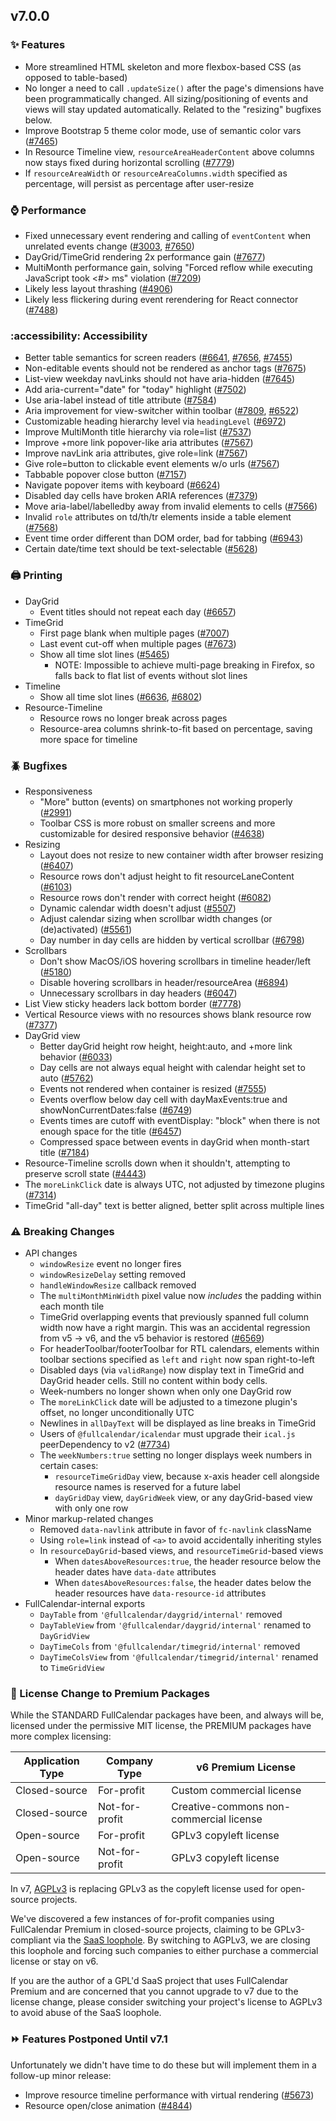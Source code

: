 
## v7.0.0

### :sparkles: Features

- More streamlined HTML skeleton and more flexbox-based CSS (as opposed to table-based)
- No longer a need to call `.updateSize()` after the page's dimensions have been programmatically changed. All sizing/positioning of events and views will stay updated automatically. Related to the "resizing" bugfixes below.
- Improve Bootstrap 5 theme color mode, use of semantic color vars ([#7465](https://github.com/fullcalendar/fullcalendar/issues/7465))
- In Resource Timeline view, `resourceAreaHeaderContent` above columns now stays fixed during horizontal scrolling ([#7779](https://github.com/fullcalendar/fullcalendar/issues/7779))
- If `resourceAreaWidth` or `resourceAreaColumns.width` specified as percentage, will persist as percentage after user-resize

### :watch: Performance

- Fixed unnecessary event rendering and calling of `eventContent` when unrelated events change ([#3003](https://github.com/fullcalendar/fullcalendar/issues/3003), [#7650](https://github.com/fullcalendar/fullcalendar/issues/7650))
- DayGrid/TimeGrid rendering 2x performance gain ([#7677](https://github.com/fullcalendar/fullcalendar/issues/7677))
- MultiMonth performance gain, solving "Forced reflow while executing JavaScript took <#> ms" violation ([#7209](https://github.com/fullcalendar/fullcalendar/issues/7209)) <!-- manually verified -->
- Likely less layout thrashing ([#4906](https://github.com/fullcalendar/fullcalendar/issues/4906))
- Likely less flickering during event rerendering for React connector ([#7488](https://github.com/fullcalendar/fullcalendar/issues/7488))

### :accessibility: Accessibility

- Better table semantics for screen readers ([#6641](https://github.com/fullcalendar/fullcalendar/issues/6641), [#7656](https://github.com/fullcalendar/fullcalendar/issues/7656), [#7455](https://github.com/fullcalendar/fullcalendar/issues/7455))
- Non-editable events should not be rendered as anchor tags ([#7675](https://github.com/fullcalendar/fullcalendar/issues/7675))
- List-view weekday navLinks should not have aria-hidden ([#7645](https://github.com/fullcalendar/fullcalendar/issues/7645))
- Add aria-current="date" for "today" highlight ([#7502](https://github.com/fullcalendar/fullcalendar/issues/7502))
- Use aria-label instead of title attribute ([#7584](https://github.com/fullcalendar/fullcalendar/issues/7584))
- Aria improvement for view-switcher within toolbar ([#7809](https://github.com/fullcalendar/fullcalendar/issues/7809), [#6522](https://github.com/fullcalendar/fullcalendar/issues/6522))
- Customizable heading hierarchy level via `headingLevel` ([#6972](https://github.com/fullcalendar/fullcalendar/issues/6972))
- Improve MultiMonth title hierarchy via role=list ([#7537](https://github.com/fullcalendar/fullcalendar/issues/7537))
- Improve +more link popover-like aria attributes ([#7567](https://github.com/fullcalendar/fullcalendar/issues/7567))
- Improve navLink aria attributes, give role=link ([#7567](https://github.com/fullcalendar/fullcalendar/issues/7567))
- Give role=button to clickable event elements w/o urls ([#7567](https://github.com/fullcalendar/fullcalendar/issues/7567))
- Tabbable popover close button ([#7157](https://github.com/fullcalendar/fullcalendar/issues/7157))
- Navigate popover items with keyboard ([#6624](https://github.com/fullcalendar/fullcalendar/issues/6624))
- Disabled day cells have broken ARIA references ([#7379](https://github.com/fullcalendar/fullcalendar/issues/7379))
- Move aria-label/labelledby away from invalid elements to cells ([#7566](https://github.com/fullcalendar/fullcalendar/issues/7566))
- Invalid `role` attributes on td/th/tr elements inside a table element ([#7568](https://github.com/fullcalendar/fullcalendar/issues/7568))
- Event time order different than DOM order, bad for tabbing ([#6943](https://github.com/fullcalendar/fullcalendar/issues/6943))
- Certain date/time text should be text-selectable ([#5628](https://github.com/fullcalendar/fullcalendar/issues/5628))

### :printer: Printing

- DayGrid
  - Event titles should not repeat each day ([#6657](https://github.com/fullcalendar/fullcalendar/issues/6657))
- TimeGrid
  - First page blank when multiple pages ([#7007](https://github.com/fullcalendar/fullcalendar/issues/7007))
  - Last event cut-off when multiple pages ([#7673](https://github.com/fullcalendar/fullcalendar/issues/7673))
  - Show all time slot lines ([#5465](https://github.com/fullcalendar/fullcalendar/issues/5465))
    - NOTE: Impossible to achieve multi-page breaking in Firefox, so falls back to flat list of events without slot lines
- Timeline
  - Show all time slot lines ([#6636](https://github.com/fullcalendar/fullcalendar/issues/6636), [#6802](https://github.com/fullcalendar/fullcalendar/issues/6802))
- Resource-Timeline
  - Resource rows no longer break across pages
  - Resource-area columns shrink-to-fit based on percentage, saving more space for timeline

### :beetle: Bugfixes

- Responsiveness
  - "More" button (events) on smartphones not working properly ([#2991](https://github.com/fullcalendar/fullcalendar/issues/2991)) <!-- no repro, not sure if fixed in past version, but definitely fixed now) -->
  - Toolbar CSS is more robust on smaller screens and more customizable for desired responsive behavior ([#4638](https://github.com/fullcalendar/fullcalendar/issues/4638))
- Resizing
  - Layout does not resize to new container width after browser resizing ([#6407](https://github.com/fullcalendar/fullcalendar/issues/6407)) <!-- too hard to recreate... definitely fixed -->
  - Resource rows don't adjust height to fit resourceLaneContent ([#6103](https://github.com/fullcalendar/fullcalendar/issues/6103))
  - Resource rows don't render with correct height ([#6082](https://github.com/fullcalendar/fullcalendar/issues/6082)) <!-- no good reproduction - ask them to do it -->
  - Dynamic calendar width doesn't adjust ([#5507](https://github.com/fullcalendar/fullcalendar/issues/5507)) <!-- no repro available -->
  - Adjust calendar sizing when scrollbar width changes (or (de)activated) ([#5561](https://github.com/fullcalendar/fullcalendar/issues/5561)) <!-- tested manually w/ system settings -->
  - Day number in day cells are hidden by vertical scrollbar ([#6798](https://github.com/fullcalendar/fullcalendar/issues/6798))
- Scrollbars
  - Don't show MacOS/iOS hovering scrollbars in timeline header/left ([#5180](https://github.com/fullcalendar/fullcalendar/issues/5180))
  - Disable hovering scrollbars in header/resourceArea ([#6894](https://github.com/fullcalendar/fullcalendar/issues/6894))
  - Unnecessary scrollbars in day headers ([#6047](https://github.com/fullcalendar/fullcalendar/issues/6047))
- List View sticky headers lack bottom border ([#7778](https://github.com/fullcalendar/fullcalendar/issues/7778))
- Vertical Resource views with no resources shows blank resource row ([#7377](https://github.com/fullcalendar/fullcalendar/issues/7377))
- DayGrid view
  - Better dayGrid height row height, height:auto, and +more link behavior ([#6033](https://github.com/fullcalendar/fullcalendar/issues/6033)) <!-- ^^^ repro in other issue vvv -->
  - Day cells are not always equal height with calendar height set to auto ([#5762](https://github.com/fullcalendar/fullcalendar/issues/5762))
  - Events not rendered when container is resized ([#7555](https://github.com/fullcalendar/fullcalendar/issues/7555)) <!-- can't produce - ask them -->
  - Events overflow below day cell with dayMaxEvents:true and showNonCurrentDates:false ([#6749](https://github.com/fullcalendar/fullcalendar/issues/6749)) <!-- updated original repro: https://codepen.io/arshaw/pen/NWQGQLN?editors=0110 -->
  - Events times are cutoff with eventDisplay: "block" when there is not enough space for the title ([#6457](https://github.com/fullcalendar/fullcalendar/issues/6457))
  - Compressed space between events in dayGrid when month-start title ([#7184](https://github.com/fullcalendar/fullcalendar/issues/7184))
- Resource-Timeline scrolls down when it shouldn't, attempting to preserve scroll state ([#4443](https://github.com/fullcalendar/fullcalendar/issues/4443))
- The `moreLinkClick` date is always UTC, not adjusted by timezone plugins ([#7314](https://github.com/fullcalendar/fullcalendar/issues/7314))
- TimeGrid "all-day" text is better aligned, better split across multiple lines

### :warning: Breaking Changes

- API changes
  - `windowResize` event no longer fires
  - `windowResizeDelay` setting removed
  - `handleWindowResize` callback removed
  - The `multiMonthMinWidth` pixel value now *includes* the padding within each month tile
  - TimeGrid overlapping events that previously spanned full column width now have a right margin. This was an accidental regression from v5 -> v6, and the v5 behavior is restored ([#6569](https://github.com/fullcalendar/fullcalendar/issues/6569))
  - For headerToolbar/footerToolbar for RTL calendars, elements within toolbar sections specified as `left` and `right` now span right-to-left
  - Disabled days (via `validRange`) now display text in TimeGrid and DayGrid header cells. Still no content within body cells.
  - Week-numbers no longer shown when only one DayGrid row
  - The `moreLinkClick` date will be adjusted to a timezone plugin's offset, no longer unconditionally UTC
  - Newlines in `allDayText` will be displayed as line breaks in TimeGrid
  - Users of `@fullcalendar/icalendar` must upgrade their `ical.js` peerDependency to v2 ([#7734](https://github.com/fullcalendar/fullcalendar/issues/7734))
  - The `weekNumbers:true` setting no longer displays week numbers in certain cases:
    - `resourceTimeGridDay` view, because x-axis header cell alongside resource names is reserved for a future label
    - `dayGridDay` view, `dayGridWeek` view, or any dayGrid-based view with only one row
- Minor markup-related changes
  - Removed `data-navlink` attribute in favor of `fc-navlink` className
  - Using `role=link` instead of `<a>` to avoid accidentally inheriting styles
  - In `resourceDayGrid`-based views, and `resourceTimeGrid`-based views
    - When `datesAboveResources:true`, the header resource below the header dates have `data-date` attributes
    - When `datesAboveResources:false`, the header dates below the header resources have `data-resource-id` attributes
- FullCalendar-internal exports
  - `DayTable` from `'@fullcalendar/daygrid/internal'` removed
  - `DayTableView` from `'@fullcalendar/daygrid/internal'` renamed to `DayGridView`
  - `DayTimeCols` from `'@fullcalendar/timegrid/internal'` removed
  - `DayTimeColsView` from `'@fullcalendar/timegrid/internal'` renamed to `TimeGridView`

### :scroll: License Change to Premium Packages

While the STANDARD FullCalendar packages have been, and always will be, licensed under the permissive MIT license, the PREMIUM packages have more complex licensing:

| Application Type | Company Type   | v6 Premium License
| ---------------- | -------------- | ------------------
| Closed-source    | For-profit     | Custom commercial license
| Closed-source    | Not-for-profit | Creative-commons non-commercial license
| Open-source      | For-profit     | GPLv3 copyleft license
| Open-source      | Not-for-profit | GPLv3 copyleft license

In v7, [AGPLv3](https://www.gnu.org/licenses/agpl-3.0.en.html) is replacing GPLv3 as the copyleft license used for open-source projects.

We've discovered a few instances of for-profit companies using FullCalendar Premium in closed-source projects, claiming to be GPLv3-compliant via the [SaaS loophole](https://www.mend.io/blog/the-saas-loophole-in-gpl-open-source-licenses/). By switching to AGPLv3, we are closing this loophole and forcing such companies to either purchase a commercial license or stay on v6.

If you are the author of a GPL'd SaaS project that uses FullCalendar Premium and are concerned that you cannot upgrade to v7 due to the license change, please consider switching your project's license to AGPLv3 to avoid abuse of the SaaS loophole.

### :fast_forward: Features Postponed Until v7.1

Unfortunately we didn't have time to do these but will implement them in a follow-up minor release:

- Improve resource timeline performance with virtual rendering ([#5673](https://github.com/fullcalendar/fullcalendar/issues/5673))
- Resource open/close animation ([#4844](https://github.com/fullcalendar/fullcalendar/issues/4844))
